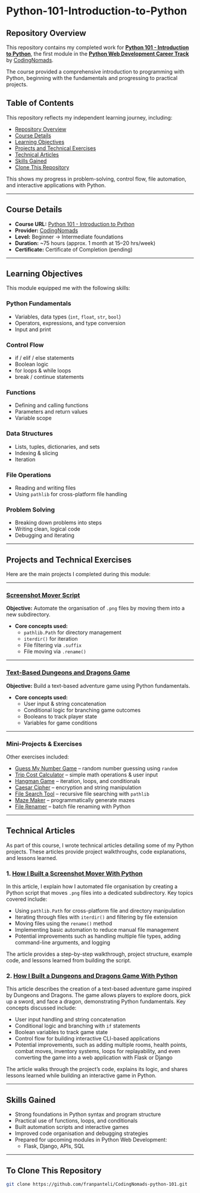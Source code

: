 # Python-101-Introduction-to-Python

## Repository Overview
This repository contains my completed work for **[Python 101 - Introduction to Python](https://codingnomads.com/course/python-programming-101)**, the first module in the **[Python Web Development Career Track](https://codingnomads.com/career-track/python-web-development-learn-python-bootcamp)** by [CodingNomads](https://codingnomads.com/).  

The course provided a comprehensive introduction to programming with Python, beginning with the fundamentals and progressing to practical projects.  

## Table of Contents
This repository reflects my independent learning journey, including:
- [Repository Overview](#repository-overview)
- [Course Details](#course-details)
- [Learning Objectives](#learning-objectives)
- [Projects and Technical Exercises](#projects-and-technical-exercises)
- [Technical Articles](#technical-articles)
- [Skills Gained](#skills-gained)
- [Clone This Repository](#to-clone-this-repository)

This shows my progress in problem-solving, control flow, file automation, and interactive applications with Python. 

---

## Course Details
- **Course URL:** [Python 101 - Introduction to Python](https://codingnomads.com/course/python-programming-101)  
- **Provider:** [CodingNomads](https://codingnomads.com/)  
- **Level:** Beginner → Intermediate foundations  
- **Duration:** ~75 hours (approx. 1 month at 15–20 hrs/week)  
- **Certificate:** Certificate of Completion (pending)  

---

## Learning Objectives
This module equipped me with the following skills:

### Python Fundamentals
- Variables, data types (`int`, `float`, `str`, `bool`)  
- Operators, expressions, and type conversion  
- Input and print  

### Control Flow
- if / elif / else statements  
- Boolean logic  
- for loops & while loops  
- break / continue statements  

### Functions
- Defining and calling functions  
- Parameters and return values  
- Variable scope  

### Data Structures
- Lists, tuples, dictionaries, and sets  
- Indexing & slicing  
- Iteration  

### File Operations
- Reading and writing files  
- Using `pathlib` for cross-platform file handling  

### Problem Solving
- Breaking down problems into steps  
- Writing clean, logical code  
- Debugging and iterating  

---

## Projects and Technical Exercises
Here are the main projects I completed during this module:

---

### [Screenshot Mover Script](https://github.com/franpanteli/CodingNomads-python-101/blob/main/labs/projects/mover/mover.py)
**Objective:** Automate the organisation of `.png` files by moving them into a new subdirectory.  

- **Core concepts used:**  
  - `pathlib.Path` for directory management  
  - `iterdir()` for iteration  
  - File filtering via `.suffix`  
  - File moving via `.rename()`  

---

### [Text-Based Dungeons and Dragons Game](https://github.com/franpanteli/CodingNomads-python-101/blob/main/labs/projects/dungeons_and_dragon_game.py/dungeons_and_dragon_game.py)
**Objective:** Build a text-based adventure game using Python fundamentals.  

- **Core concepts used:**  
  - User input & string concatenation  
  - Conditional logic for branching game outcomes  
  - Booleans to track player state  
  - Variables for game conditions  

---

### Mini-Projects & Exercises
Other exercises included:  
- [Guess My Number Game](https://github.com/franpanteli/CodingNomads-python-101/blob/main/labs/resources/13_modules-and-automation/guess_the_number_game.py) – random number guessing using `random`  
- [Trip Cost Calculator](https://github.com/franpanteli/CodingNomads-python-101/blob/main/labs/projects/trip_cost_calculator/tip_cost_calculator.py) – simple math operations & user input  
- [Hangman Game](https://github.com/franpanteli/CodingNomads-python-101/blob/main/labs/projects/hangman/hangman.py) – iteration, loops, and conditionals  
- [Caesar Cipher](https://github.com/franpanteli/CodingNomads-python-101/blob/main/labs/projects/caesar_cipher/caesar_cipher.py) – encryption and string manipulation  
- [File Search Tool](https://github.com/franpanteli/CodingNomads-python-101/blob/main/labs/projects/filesearch/filesearch.py) – recursive file searching with `pathlib`  
- [Maze Maker](https://github.com/franpanteli/CodingNomads-python-101/blob/main/labs/projects/mazemaker/mazemaker.py) – programmatically generate mazes  
- [File Renamer](https://github.com/franpanteli/CodingNomads-python-101/blob/main/labs/projects/renamer/renamer.py) – batch file renaming with Python  

---

## Technical Articles

As part of this course, I wrote technical articles detailing some of my Python projects. These articles provide project walkthroughs, code explanations, and lessons learned.

### 1. [How I Built a Screenshot Mover With Python](https://dev.to/fran_panteli/how-i-built-a-screenshot-mover-with-python-14i6)
In this article, I explain how I automated file organisation by creating a Python script that moves `.png` files into a dedicated subdirectory. Key topics covered include:
- Using `pathlib.Path` for cross-platform file and directory manipulation
- Iterating through files with `iterdir()` and filtering by file extension
- Moving files using the `rename()` method
- Implementing basic automation to reduce manual file management
- Potential improvements such as handling multiple file types, adding command-line arguments, and logging

The article provides a step-by-step walkthrough, project structure, example code, and lessons learned from building the script.

### 2. [How I Built a Dungeons and Dragons Game With Python](https://dev.to/fran_panteli/test-article-lig)
This article describes the creation of a text-based adventure game inspired by Dungeons and Dragons. The game allows players to explore doors, pick up a sword, and face a dragon, demonstrating Python fundamentals. Key concepts discussed include:
- User input handling and string concatenation
- Conditional logic and branching with `if` statements
- Boolean variables to track game state
- Control flow for building interactive CLI-based applications
- Potential improvements, such as adding multiple rooms, health points, combat moves, inventory systems, loops for replayability, and even converting the game into a web application with Flask or Django

The article walks through the project’s code, explains its logic, and shares lessons learned while building an interactive game in Python.

---

## Skills Gained
- Strong foundations in Python syntax and program structure  
- Practical use of functions, loops, and conditionals  
- Built automation scripts and interactive games  
- Improved code organisation and debugging strategies  
- Prepared for upcoming modules in Python Web Development:  
  - Flask, Django, APIs, SQL  

---

## To Clone This Repository
```bash
git clone https://github.com/franpanteli/CodingNomads-python-101.git
